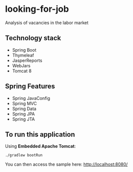 # looking-for-job

Analysis of vacancies in the labor market

## Technology stack

 - Spring Boot
 - Thymeleaf
 - JasperReports
 - WebJars
 - Tomcat 8

## Spring Features

 - Spring JavaConfig
 - Spring MVC
 - Spring Data
 - Spring JPA
 - Spring JTA

## To run this application

Using __Embedded Apache Tomcat__:

    ./gradlew bootRun

You can then access the sample here: [http://localhost:8080/](http://localhost:8080/)

